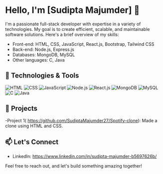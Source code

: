 # Hello, I'm [Sudipta Majumder] 👋

I'm a passionate full-stack developer with expertise in a variety of technologies. My goal is to create efficient, scalable, and maintainable software solutions. Here's a brief overview of my skills:

- Front-end: HTML, CSS, JavaScript, React.js, Bootstrap, Tailwind CSS
- Back-end: Node.js, Express.js
- Databases: MongoDB, MySQL
- Other languages: C, Java

## 🔧 Technologies & Tools

![HTML](https://img.shields.io/badge/HTML-5-orange?style=for-the-badge&logo=html5)
![CSS](https://img.shields.io/badge/CSS-3-blue?style=for-the-badge&logo=css3)
![JavaScript](https://img.shields.io/badge/JavaScript-ES6-yellow?style=for-the-badge&logo=javascript)
![Node.js](https://img.shields.io/badge/Node.js-v14.17-green?style=for-the-badge&logo=node.js)
![React.js](https://img.shields.io/badge/React.js-v17.0-blue?style=for-the-badge&logo=react)
![MongoDB](https://img.shields.io/badge/MongoDB-v4.4-green?style=for-the-badge&logo=mongodb)
![MySQL](https://img.shields.io/badge/MySQL-v8.0-blue?style=for-the-badge&logo=mysql)
![C](https://img.shields.io/badge/C-11-blue?style=for-the-badge&logo=c)
![Java](https://img.shields.io/badge/Java-11-red?style=for-the-badge&logo=java)

## 🚀 Projects

-Project 1( https://github.com/SudiptaMajumder27/Spotify-clone): Made a clone using HTML and 
 CSS.

## 📫 Let's Connect

- LinkedIn: https://www.linkedin.com/in/sudipta-majumder-b5697626b/

Feel free to reach out, and let's build something amazing together!

